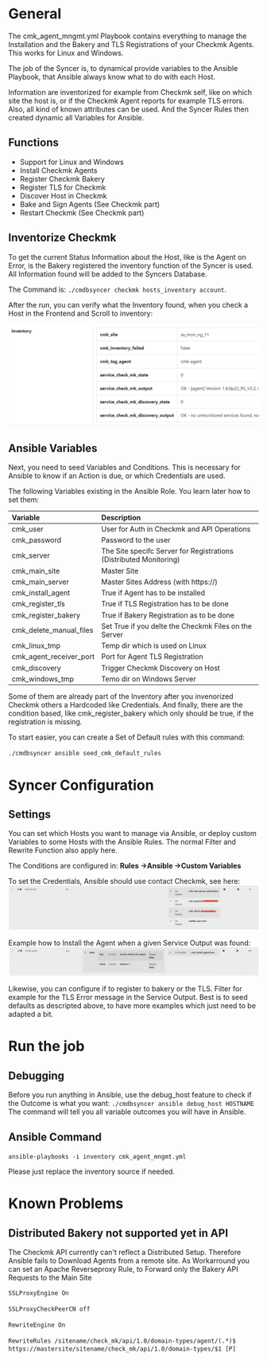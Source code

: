 # General
The cmk_agent_mngmt.yml Playbook contains everything to manage the Installation and the Bakery and TLS Registrations of your Checkmk Agents. This works for Linux and Windows.

The job of the Syncer is, to dynamical provide variables to the Ansible Playbook, that Ansible always know what to do with each Host.

Information are inventorized for example from Checkmk self, like on which site the host is, or if the Checkmk Agent reports for example TLS errors. Also, all kind of known attributes can be used. And the Syncer Rules then created dynamic all Variables for Ansible.

## Functions

- Support for Linux and Windows
- Install Checkmk Agents
- Register Checkmk Bakery
- Register TLS for Checkmk
- Discover Host in Checkmk
- Bake and Sign Agents (See Checkmk part)
- Restart Checkmk (See Checkmk part)

## Inventorize Checkmk
To get the current Status Information about the Host, like is the Agent on Error, is the Bakery registered the inventory function of the Syncer is used. All Information found will be added to the Syncers Database. 

The Command is:
`./cmdbsyncer checkmk hosts_inventory account`. 

After the run, you can verify what the Inventory found, when you check a Host in the Frontend and Scroll to inventory:

![](img/inventory.png)

## Ansible Variables
Next, you need to seed Variables and Conditions. This is necessary for Ansible to know if an Action is due, or which Credentials are used.

The following Variables existing in the Ansible Role. You learn later how to set them:

| Variable | Description |
| :--------|:------------|
| cmk_user | User for Auth in Checkmk and API Operations |
| cmk_password | Password to the user |
| cmk_server | The Site specifc Server for Registrations (Distributed Monitoring) |
| cmk_main_site | Master Site |
| cmk_main_server | Master Sites Address (with https://) |
| cmk_install_agent | True if Agent has to be installed |
| cmk_register_tls | True if TLS Registration has to be done |
| cmk_register_bakery | True if Bakery Registration as to be done |
| cmk_delete_manual_files | Set True if you delte the Checkmk Files on the Server |
| cmk_linux_tmp | Temp dir which is used on Linux |
| cmk_agent_receiver_port | Port for Agent TLS Registration |
| cmk_discovery | Trigger Checkmk Discovery on Host |
| cmk_windows_tmp | Temo dir on Windows Server|

Some of them are already part of the Inventory after you invenorized Checkmk others a Hardcoded like Credentials. And finally, there are the condition based, like cmk_register_bakery which only should be true, if the registration is missing. 

To start easier, you can create a Set of Default rules with this command: 

`./cmdbsyncer ansible seed_cmk_default_rules`


# Syncer Configuration

##  Settings

You can set which Hosts you want to manage via Ansible, or deploy custom Variables to some Hosts with the Ansible Rules. The normal Filter and Rewrite Function also apply here. 

The Conditions are configured in:
**Rules →Ansible →Custom Variables** <br>

 To set the Credentials, Ansible should use contact Checkmk, see here:
![](img/credentials.png)

Example how to Install the Agent when a given Service Output was found:
![](img/install_agent.png)

Likewise, you can configure if to register to bakery or the TLS. Filter for example for the TLS Error message in the Service Output. Best is to seed defaults as descripted above, to have more examples which just need to be adapted a bit.

# Run the job

## Debugging
Before you run anything in Ansible, use the debug_host feature to check if the Outcome is what you want:
`./cmdbsyncer ansible debug_host HOSTNAME`
The command will tell you all variable outcomes you will have in Ansible.

## Ansible Command

`ansible-playbooks -i inventory cmk_agent_mngmt.yml`

Please just replace the inventory source if needed.


# Known Problems

## Distributed Bakery not supported yet in API
The Checkmk API currently can't reflect a Distributed Setup. Therefore Ansible fails to Download Agents from a remote site.  As Workarround you can set an Apache Reverseproxy Rule, to Forward only the Bakery API Requests to the Main Site

```
SSLProxyEngine On

SSLProxyCheckPeerCN off

RewriteEngine On

RewriteRules /sitename/check_mk/api/1.0/domain-types/agent/(.*)$ https://mastersite/sitename/check_mk/api/1.0/domain-types/$1 [P]
```
